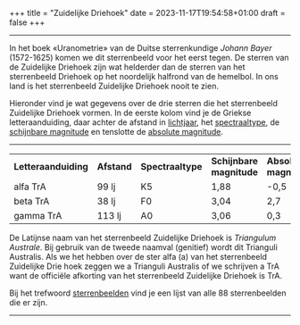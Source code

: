 +++
title = "Zuidelijke Driehoek"
date = 2023-11-17T19:54:58+01:00
draft = false
+++

---
In het boek «Uranometrie» van de Duitse sterrenkundige *Johann Bayer*
(1572-1625) komen we dit sterrenbeeld voor het eerst tegen. De sterren
van de Zuidelijke Driehoek zijn wat helderder dan de sterren van het
sterrenbeeld Driehoek op het noordelijk halfrond van de hemelbol. In ons
land is het sterrenbeeld Zuidelijke Driehoek nooit te zien.

Hieronder vind je wat gegevens over de drie sterren die het sterrenbeeld
Zuidelijke Driehoek vormen. In de eerste kolom vind je de Griekse
letteraanduiding, daar achter de afstand in
[lichtjaar](/encyclopedie/lichtjaar), het
[spectraaltype](/encyclopedie/spectraa), de [schijnbare magnitude](/encyclopedie/magnitude) en tenslotte de [absolute magnitude](/encyclopedie/absolute).


---
|   |   |   |   |   |   |
|---|---|---|---|---|---|
**Letteraanduiding** |**Afstand** |**Spectraaltype** |**Schijnbare magnitude** |**Absolute magnitude**
    alfa TrA         |99 lj       |K5       |1,88        |-0,5 
    beta TrA        |38 lj        |F0       |3,04        |2,7 
    gamma TrA      |113 lj        |A0       |3,06        |0,3 

De Latijnse naam van het sterrenbeeld Zuidelijke Driehoek is *Triangulum
Australe*. Bij gebruik van de tweede naamval (genitief) wordt dit
Trianguli Australis. Als we het hebben over de ster alfa (a) van het
sterrenbeeld Zuidelijke Drie hoek zeggen we a Trianguli Australis of we
schrijven a TrA want de officiële afkorting van het sterrenbeeld
Zuidelijke Driehoek is TrA.

Bij het trefwoord [sterrenbeelden](/encyclopedie/sterrenbeeld) vind je een
lijst van alle 88 sterrenbeelden die er zijn.

---
